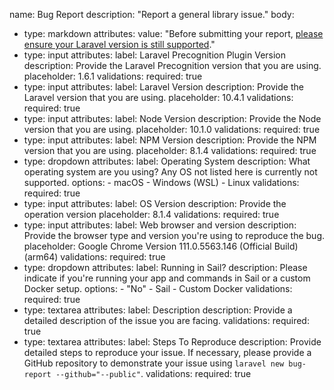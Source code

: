 name: Bug Report
description: "Report a general library issue."
body:
  - type: markdown
    attributes:
      value: "Before submitting your report, [please ensure your Laravel version is still supported](https://laravel.com/docs/releases#support-policy)."
  - type: input
    attributes:
      label: Laravel Precognition Plugin Version
      description: Provide the Laravel Precognition version that you are using.
      placeholder: 1.6.1
    validations:
      required: true
  - type: input
    attributes:
      label: Laravel Version
      description: Provide the Laravel version that you are using.
      placeholder: 10.4.1
    validations:
      required: true
  - type: input
    attributes:
      label: Node Version
      description: Provide the Node version that you are using.
      placeholder: 10.1.0
    validations:
      required: true
  - type: input
    attributes:
      label: NPM Version
      description: Provide the NPM version that you are using.
      placeholder: 8.1.4
    validations:
      required: true
  - type: dropdown
    attributes:
      label: Operating System
      description: What operating system are you using? Any OS not listed here is currently not supported.
      options:
        - macOS
        - Windows (WSL)
        - Linux
    validations:
      required: true
  - type: input
    attributes:
      label: OS Version
      description: Provide the operation version
      placeholder: 8.1.4
    validations:
      required: true
  - type: input
    attributes:
      label: Web browser and version
      description: Provide the browser type and version you're using to reproduce the bug.
      placeholder: Google Chrome Version 111.0.5563.146 (Official Build) (arm64)
    validations:
      required: true
  - type: dropdown
    attributes:
      label: Running in Sail?
      description: Please indicate if you're running your app and commands in Sail or a custom Docker setup.
      options:
        - "No"
        - Sail
        - Custom Docker
    validations:
      required: true
  - type: textarea
    attributes:
      label: Description
      description: Provide a detailed description of the issue you are facing.
    validations:
      required: true
  - type: textarea
    attributes:
      label: Steps To Reproduce
      description: Provide detailed steps to reproduce your issue. If necessary, please provide a GitHub repository to demonstrate your issue using `laravel new bug-report --github="--public"`.
    validations:
      required: true
     
